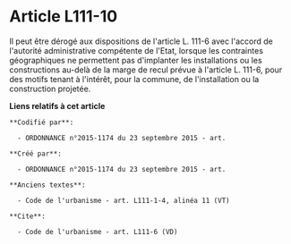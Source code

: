 # Article L111-10

Il peut être dérogé aux dispositions de l'article L. 111-6 avec l'accord de l'autorité administrative compétente de l'Etat,
lorsque les contraintes géographiques ne permettent pas d'implanter les installations ou les constructions au-delà de la
marge de recul prévue à l'article L. 111-6, pour des motifs tenant à l'intérêt, pour la commune, de l'installation ou la
construction projetée.

**Liens relatifs à cet article**

	**Codifié par**:

	  - ORDONNANCE n°2015-1174 du 23 septembre 2015 - art.

	**Créé par**:

	  - ORDONNANCE n°2015-1174 du 23 septembre 2015 - art.

	**Anciens textes**:

	  - Code de l'urbanisme - art. L111-1-4, alinéa 11 (VT)

	**Cite**:

	  - Code de l'urbanisme - art. L111-6 (VD)
